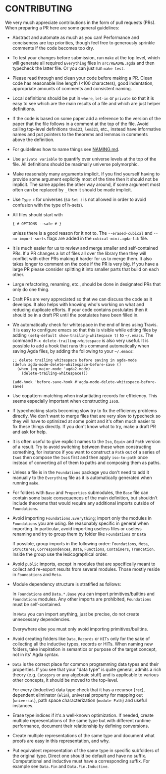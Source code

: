 CONTRIBUTING
============

We very much appreciate contributions in the form of pull requests (PRs).
When preparing a PR here are some general guidelines:

- Abstract and automate as much as you can! Performance and conciseness
  are top priorities, though feel free to generously sprinkle comments if
  the code becomes too dry.

- To test your changes before submission, run `make` at the top level,
  which will generate all required `Everything` files in
  `src/README.agda` and then typecheck the latter file.
  Or you can just run `make test`.

- Please read through and clean your code before making a PR. Clean
  code has reasonable line length (<100 characters), good indentation,
  appropriate amounts of comments and consistent naming.

- Local definitions should be put in `where`, `let-in` or `private` so
  that it is easy to see which are the main results of a file and
  which are just helper definitions.

- If the code is based on some paper add a reference to the version of
  the paper that the file follows in a comment at the top of the
  file. Avoid calling top-level definitions `thm123`, `lem321`, etc.,
  instead have informative names and put pointers to the theorems and
  lemmas in comments above the definition.

- For guidelines how to name things see
  [NAMING.md](https://github.com/cmcmA20/cubical-mini/blob/master/NAMING.md).

- Use `private variable` to quantify over universe levels at the top
  of the file. All definitions should be maximally universe
  polymorphic.

- Make reasonably many arguments implicit. If you find yourself having
  to provide some argument explicitly most of the time then it should
  not be implicit. The same applies the other way around, if some argument
  most often can be replaced by `_` then it should be made implicit.

- Use `Type ℓ` for universes (so `Set ℓ` is not allowed in order to
  avoid confusion with the type of h-sets).

- All files should start with

  `{-# OPTIONS --safe #-}`

  unless there is a good reason for it not to. The `--erased-cubical` and
  `--no-import-sorts` flags are added in the `cubical-mini.agda-lib` file.

- It is much easier for us to review and merge smaller and
  self-contained PRs. If a PR changes a lot of files all over the
  library then they will conflict with other PRs making it harder for
  us to merge them. It also takes longer to comment on the code
  if the PR is very big. If you have a large PR please consider
  splitting it into smaller parts that build on each other.

- Large refactoring, renaming, etc., should be done in designated PRs
  that only do one thing.

- Draft PRs are very appreciated so that we can discuss the code as it
  develops. It also helps with knowing who's working on what and
  reducing duplicate efforts. If your code contains postulates then it
  should be in a draft PR until the postulates have been filled in.

- We automatically check for whitespace in the end of lines using
  Travis. It is easy to configure emacs so that this is visible while
  editing files by adding `(setq-default show-trailing-whitespace t)`
  to `~/.emacs`. The command `M-x delete-trailing-whitespace` is also
  very useful. It is possible to add a hook that runs this command
  automatically when saving Agda files, by adding the following to your
  `~/.emacs`:
  ```
  ;; delete trailing whitespace before saving in agda-mode
  (defun agda-mode-delete-whitespace-before-save ()
    (when (eq major-mode 'agda2-mode)
      (delete-trailing-whitespace)))

  (add-hook 'before-save-hook #'agda-mode-delete-whitespace-before-save)
  ```

- Use copattern-matching when instantiating records for efficiency.
  This seems especially important when constructing `Iso`s.

- If typechecking starts becoming slow try to fix the efficiency
  problems directly. We don't want to merge files that are very slow
  to typecheck so they will have to optimized at some point and it's
  often much easier to fix these things directly. If you don't know
  what to try, make a draft PR and ask for help.

- It is often useful to give explicit names to the `Iso`, `Equiv` and `Path`
  version of a result. Try to avoid switching between these when
  constructing something, for instance if you want to construct a `Path`
  out of a series of `Iso`s then compose the `Iso`s first and then apply
  `iso-to-path` once instead of converting all of them to paths and
  composing them as paths.

- Unless a file is in the `Foundations` package you don't need to add it
  manually to the `Everything` file as it is automatically generated when
  running `make`.

- For folders with `Base` and `Properties` submodules, the `Base` file
  can contain some basic consequences of the main definition, but
  shouldn't include theorems that would require any additional imports outside
  of `Foundations`.

- Avoid importing `Foundations.Everything`; import only the modules in
  `Foundations` you are using. Be reasonably specific in general when
  importing.
  In particular, avoid importing useless files or useless renaming
  and try to group them by folder like `Foundations` or `Data`

  If possible, group imports in the following order: `Foundations`, `Meta`,
  `Structures`, `Correspondences`, `Data`, `Functions`, `Containers`,
  `Truncation`. Inside the group use the lexicographical order.

- Avoid `public` imports, except in modules that are specifically meant
  to collect and re-export results from several modules.
  Those mostly reside in `Foundations` and `Meta`.

- Module dependency structure is stratified as follows:

  In `Foundations` and `Data.*.Base` you can import primitives/builtins and
  `Foundations` modules.
  Any other imports are prohibited, `Foundations` must be self-contained.

  In `Meta` you can import anything, just be precise, do not create
  unnecessary dependencies.

  Everywhere else you must only avoid importing primitives/builtins.

- Avoid creating folders like `Data`, `Records` or `HITs` only for the sake of
  collecting all the inductive types, records or HITs.
  When naming new folders, take inspiration in semantics or purpose of the
  target concept, not in its' Agda syntax.

- `Data` is the correct place for common programming data types and their
  properties. If you see that your "data type" is quite general, admits a rich
  theory (e.g. `Category` or any algebraic stuff) and is applicable to various
  other concepts, it should be moved to the top-level.

  For every (inductive) data type check that it has a recursor (`rec`),
  dependent eliminator (`elim`), universal property for mapping out
  (`universal`), path space characterization (`module Path`) and useful
  instances.

- Erase type indices if it's a well-known optimization. If needed, create
  multiple representations of the same type but with different runtime
  performance, document their relationship by defining conversions.

- Create multiple representations of the same type and document what proofs
  are easy in this representation, and why.

- Put equivalent representation of the same type in specific subfolders of the
  original type.
  Direct one should be default and have no suffix.
  Computational and inductive must have a corresponding suffix.
  For example see `Data.Fin` and `Data.Fin.Inductive`.
